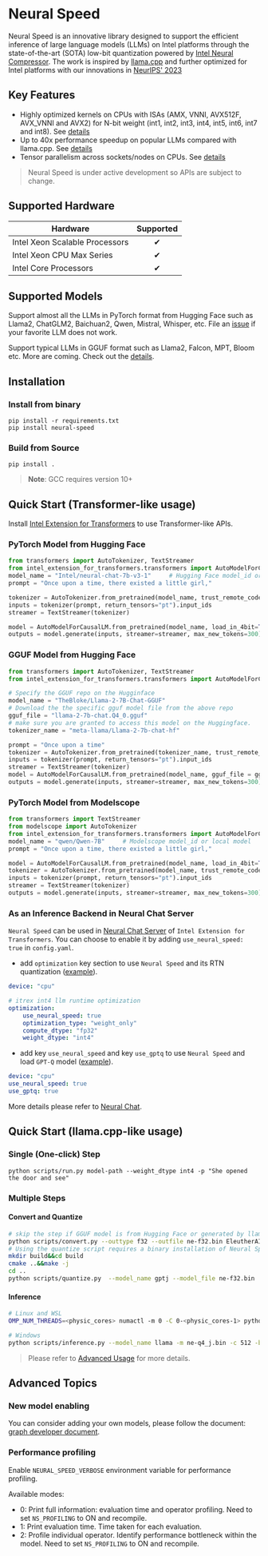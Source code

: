 # Neural Speed

Neural Speed is an innovative library designed to support the efficient inference of large language models (LLMs) on Intel platforms through the state-of-the-art (SOTA) low-bit quantization powered by [Intel Neural Compressor](https://github.com/intel/neural-compressor). The work is inspired by [llama.cpp](https://github.com/ggerganov/llama.cpp) and further optimized for Intel platforms with our innovations in [NeurIPS' 2023](https://arxiv.org/abs/2311.00502)

## Key Features
- Highly optimized kernels on CPUs with ISAs (AMX, VNNI, AVX512F, AVX_VNNI and AVX2) for N-bit weight (int1, int2, int3, int4, int5, int6, int7 and int8). See [details](neural_speed/core/README.md)
- Up to 40x performance speedup on popular LLMs compared with llama.cpp. See [details](https://medium.com/@NeuralCompressor/llm-performance-of-intel-extension-for-transformers-f7d061556176) 
- Tensor parallelism across sockets/nodes on CPUs. See [details](./docs/tensor_parallelism.md)

> Neural Speed is under active development so APIs are subject to change.

## Supported Hardware
| Hardware | Supported |
|-------------|:-------------:|
|Intel Xeon Scalable Processors | ✔ |
|Intel Xeon CPU Max Series | ✔ |
|Intel Core Processors | ✔ |

## Supported Models
Support almost all the LLMs in PyTorch format from Hugging Face such as Llama2, ChatGLM2, Baichuan2, Qwen, Mistral, Whisper, etc. File an [issue](https://github.com/intel/neural-speed/issues) if your favorite LLM does not work.

Support typical LLMs in GGUF format such as Llama2, Falcon, MPT, Bloom etc. More are coming. Check out the [details](./docs/supported_models.md).

## Installation

### Install from binary
```shell
pip install -r requirements.txt
pip install neural-speed
```

### Build from Source
```shell
pip install .
```

>**Note**: GCC requires version 10+


## Quick Start (Transformer-like usage)

Install [Intel Extension for Transformers](https://github.com/intel/intel-extension-for-transformers/blob/main/docs/installation.md) to use Transformer-like APIs.


### PyTorch Model from Hugging Face

```python
from transformers import AutoTokenizer, TextStreamer
from intel_extension_for_transformers.transformers import AutoModelForCausalLM
model_name = "Intel/neural-chat-7b-v3-1"     # Hugging Face model_id or local model
prompt = "Once upon a time, there existed a little girl,"

tokenizer = AutoTokenizer.from_pretrained(model_name, trust_remote_code=True)
inputs = tokenizer(prompt, return_tensors="pt").input_ids
streamer = TextStreamer(tokenizer)

model = AutoModelForCausalLM.from_pretrained(model_name, load_in_4bit=True)
outputs = model.generate(inputs, streamer=streamer, max_new_tokens=300)
```

### GGUF Model from Hugging Face

```python
from transformers import AutoTokenizer, TextStreamer
from intel_extension_for_transformers.transformers import AutoModelForCausalLM

# Specify the GGUF repo on the Hugginface
model_name = "TheBloke/Llama-2-7B-Chat-GGUF"
# Download the the specific gguf model file from the above repo
gguf_file = "llama-2-7b-chat.Q4_0.gguf"
# make sure you are granted to access this model on the Huggingface.
tokenizer_name = "meta-llama/Llama-2-7b-chat-hf"

prompt = "Once upon a time"
tokenizer = AutoTokenizer.from_pretrained(tokenizer_name, trust_remote_code=True)
inputs = tokenizer(prompt, return_tensors="pt").input_ids
streamer = TextStreamer(tokenizer)
model = AutoModelForCausalLM.from_pretrained(model_name, gguf_file = gguf_file)
outputs = model.generate(inputs, streamer=streamer, max_new_tokens=300)
```
### PyTorch Model from Modelscope
```python
from transformers import TextStreamer
from modelscope import AutoTokenizer
from intel_extension_for_transformers.transformers import AutoModelForCausalLM
model_name = "qwen/Qwen-7B"     # Modelscope model_id or local model
prompt = "Once upon a time, there existed a little girl,"

model = AutoModelForCausalLM.from_pretrained(model_name, load_in_4bit=True, model_hub="modelscope")
tokenizer = AutoTokenizer.from_pretrained(model_name, trust_remote_code=True)
inputs = tokenizer(prompt, return_tensors="pt").input_ids
streamer = TextStreamer(tokenizer)
outputs = model.generate(inputs, streamer=streamer, max_new_tokens=300)
```

### As an Inference Backend in Neural Chat Server
`Neural Speed` can be used in [Neural Chat Server](https://github.com/intel/intel-extension-for-transformers/tree/main/intel_extension_for_transformers/neural_chat/server) of `Intel Extension for Transformers`. You can choose to enable it by adding `use_neural_speed: true` in `config.yaml`.

- add `optimization` key section to use `Neural Speed` and its RTN quantization ([example](https://github.com/intel/intel-extension-for-transformers/blob/main/intel_extension_for_transformers/neural_chat/examples/deployment/codegen/backend/pc/woq/codegen.yaml)).
```yaml
device: "cpu"

# itrex int4 llm runtime optimization
optimization:
    use_neural_speed: true
    optimization_type: "weight_only"
    compute_dtype: "fp32"
    weight_dtype: "int4"
```
- add key `use_neural_speed` and key `use_gptq` to use `Neural Speed` and load `GPT-Q` model ([example](https://github.com/intel/intel-extension-for-transformers/blob/main/intel_extension_for_transformers/neural_chat/examples/deployment/codegen/backend/pc/gptq/codegen.yaml)).

```yaml
device: "cpu"
use_neural_speed: true
use_gptq: true
```

More details please refer to [Neural Chat](https://github.com/intel/intel-extension-for-transformers/tree/main/intel_extension_for_transformers/neural_chat).


## Quick Start (llama.cpp-like usage)

### Single (One-click) Step

```
python scripts/run.py model-path --weight_dtype int4 -p "She opened the door and see"
```

### Multiple Steps

#### Convert and Quantize

```bash
# skip the step if GGUF model is from Hugging Face or generated by llama.cpp,
python scripts/convert.py --outtype f32 --outfile ne-f32.bin EleutherAI/gpt-j-6b
# Using the quantize script requires a binary installation of Neural Speed
mkdir build&&cd build
cmake ..&&make -j
cd ..
python scripts/quantize.py  --model_name gptj --model_file ne-f32.bin  --out_file ne-q4_j.bin  --build_dir ./build --weight_dtype int4 --alg sym
```

#### Inference

```bash
# Linux and WSL
OMP_NUM_THREADS=<physic_cores> numactl -m 0 -C 0-<physic_cores-1> python scripts/inference.py --model_name llama -m ne-q4_j.bin -c 512 -b 1024 -n 256 -t <physic_cores> --color -p "She opened the door and see"
```

```bash
# Windows
python scripts/inference.py --model_name llama -m ne-q4_j.bin -c 512 -b 1024 -n 256 -t <physic_cores|P-cores> --color -p "She opened the door and see"
```

> Please refer to [Advanced Usage](./docs/advanced_usage.md) for more details.

## Advanced Topics

### New model enabling
You can consider adding your own models, please follow the document: [graph developer document](./developer_document.md).

### Performance profiling
Enable `NEURAL_SPEED_VERBOSE` environment variable for performance profiling.

Available modes:
- 0: Print full information: evaluation time and operator profiling. Need to set `NS_PROFILING` to ON and recompile.
- 1: Print evaluation time. Time taken for each evaluation.
- 2: Profile individual operator. Identify performance bottleneck within the model. Need to set `NS_PROFILING` to ON and recompile.
